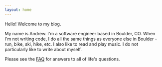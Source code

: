 ```yaml
---
layout: home
---
```


Hello! Welcome to my blog.

My name is Andrew. I'm a software engineer based in Boulder, CO. When I'm not writing code, I do all the same things as everyone else in Boulder - run, bike, ski, hike, etc. I also like to read and play music. I do not particularly like to write about myself.

Please see the [FAQ](/about) for answers to all of life's questions.

